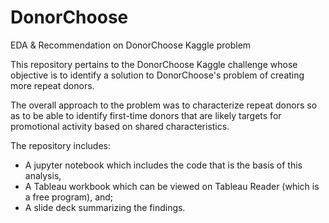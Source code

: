 # DonorChoose
EDA &amp; Recommendation on DonorChoose Kaggle problem

This repository pertains to the DonorChoose Kaggle challenge whose objective is to
identify a solution to DonorChoose's problem of creating more repeat donors.

The overall approach to the problem was to characterize repeat donors so as to be able
to identify first-time donors that are likely targets for promotional activity based on
shared characteristics. 

The repository includes:

* A jupyter notebook which includes the code that is the basis of this analysis, 
* A Tableau workbook which can be viewed on Tableau Reader (which is a free program), and;
* A slide deck summarizing the findings. 
